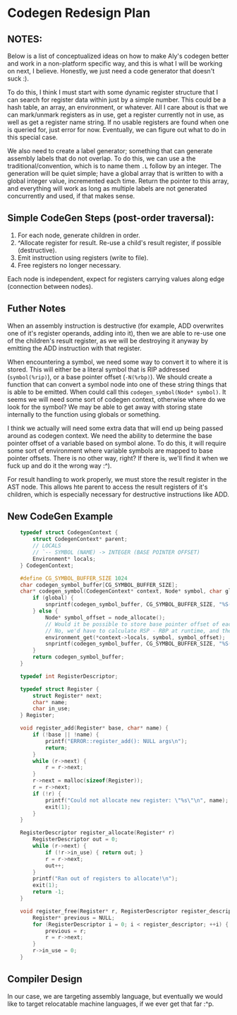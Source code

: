 # Codegen Redesign Plan

## NOTES:

Below is a list of conceptualized ideas on how to make Aly's codegen better and work in a non-platform specific way,
and this is what I will be working on next, I believe. Honestly, we just need a code generator that doesn't suck :).

To do this, I think I must start with some dynamic register structure that I can search for register data within just by
a simple number. This could be a hash table, an array, an environment, or whatever. All I care about is that we can mark/unmark
registers as in use, get a register currently not in use, as well as get a register name string. If no usable registers are found
when one is queried for, just error for now. Eventually, we can figure out what to do in this special case.

We also need to create a label generator; something that can generate assembly labels that do not overlap. To do this, we can use
a the traditional/convention, which is to name them `.L` follow by an integer. The generation will be quiet simple; have a global
array that is written to with a global integer value, incremented each time. Return the pointer to this array, and everything will
work as long as multiple labels are not generated concurrently and used, if that makes sense.

## Simple CodeGen Steps (post-order traversal):
1. For each node, generate children in order.
2. ^Allocate register for result.
	Re-use a child's result register, if possible (destructive).
3. Emit instruction using registers (write to file).
4. Free registers no longer necessary.

Each node is independent, expect for registers carrying values along edge (connection between nodes).

## Futher Notes

When an assembly instruction is destructive (for example, ADD overwrites one of it's register operands, adding into it),
then we are able to re-use one of the children's result register, as we will be destroying it anyway by emitting the ADD instruction
with that register.

When encountering a symbol, we need some way to convert it to where it is stored. This will either be a literal symbol that is RIP
addressed (`symbol(%rip)`), or a base pointer offset (`-N(%rbp)`).
We should create a function that can convert a symbol node into one of these string things that is able to be emitted. When could call
this `codegen_symbol(Node* symbol)`. It seems we will need some sort of codegen context, otherwise where do we look for the symbol? We may
be able to get away with storing state internally to the function using globals or something.

I think we actually will need some extra data that will end up being passed around as codegen context. We need the ability to determine the
base pointer offset of a variable based on symbol alone. To do this, it will require some sort of environment where variable symbols are
mapped to base pointer offsets. There is no other way, right?
If there is, we'll find it when we fuck up and do it the wrong way :^).

For result handling to work properly, we must store the result register in the AST node. This allows hte parent to access the result registers
of it's children, which is especially necessary for destructive instructions like ADD.

## New CodeGen Example

```c
	typedef struct CodegenContext {
		struct CodegenContext* parent;
		// LOCALS
		// `-- SYMBOL (NAME) -> INTEGER (BASE POINTER OFFSET)
		Environment* locals;
	} CodegenContext;

	#define CG_SYMBOL_BUFFER_SIZE 1024
	char codegen_symbol_buffer[CG_SYMBOL_BUFFER_SIZE];
	char* codegen_symbol(CodegenContext* context, Node* symbol, char global) {
		if (global) {
			snprintf(codegen_symbol_buffer, CG_SYMBOL_BUFFER_SIZE, "%S(%%rip)", symbol->value.symbol);
		} else {
			Node* symbol_offset = node_allocate();
			// Would it be possible to store base pointer offset of each stack frame, allow for locals accessed above current scope?
			// No, we'd have to calculate RSP - RBP at runtime, and then store that result in a register or something....
			environment_get(*context->locals, symbol, symbol_offset);
			snprintf(codegen_symbol_buffer, CG_SYMBOL_BUFFER_SIZE, "%S(%%rbp)", symbol->value.symbol);
		}
		return codegen_symbol_buffer;
	}
```

```c
	typedef int RegisterDescriptor;

	typedef struct Register {
		struct Register* next;
		char* name;
		char in_use;
	} Register;

	void register_add(Register* base, char* name) {
		if (!base || !name) {
			printf("ERROR::register_add(): NULL args\n");
			return;
		}
		while (r->next) {
			r = r->next;
		}
		r->next = malloc(sizeof(Register));
		r = r->next;
		if (!r) {
			printf("Could not allocate new register: \"%s\"\n", name);
			exit(1);
		}
	}

	RegisterDescriptor register_allocate(Register* r)
		RegisterDescriptor out = 0;
		while (r->next) {
			if (!r->in_use) { return out; }
			r = r->next;
			out++;
		}
		printf("Ran out of registers to allocate!\n");
		exit(1);
		return -1;
	}

	void register_free(Register* r, RegisterDescriptor register_descriptor) {
		Register* previous = NULL;
		for (RegisterDescriptor i = 0; i < register_descriptor; ++i) {
			previous = r;
			r = r->next;
		}
		r->in_use = 0;
	}
```

## Compiler Design

In our case, we are targeting assembly language, but eventually we would like to target relocatable machine languages, if we ever get
that far :^p.